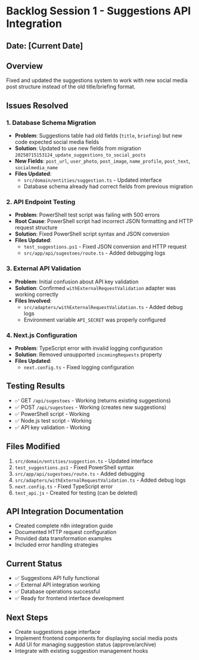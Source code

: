 # Backlog Session 1 - Suggestions API Integration

## Date: [Current Date]

## Overview
Fixed and updated the suggestions system to work with new social media post structure instead of the old title/briefing format.

## Issues Resolved

### 1. Database Schema Migration
- **Problem**: Suggestions table had old fields (`title`, `briefing`) but new code expected social media fields
- **Solution**: Updated to use new fields from migration `20250715153124_update_suggestions_to_social_posts`
- **New Fields**: `post_url`, `user_photo`, `post_image`, `name_profile`, `post_text`, `socialmedia_name`
- **Files Updated**: 
  - `src/domain/entities/suggestion.ts` - Updated interface
  - Database schema already had correct fields from previous migration

### 2. API Endpoint Testing
- **Problem**: PowerShell test script was failing with 500 errors
- **Root Cause**: PowerShell script had incorrect JSON formatting and HTTP request structure
- **Solution**: Fixed PowerShell script syntax and JSON conversion
- **Files Updated**: 
  - `test_suggestions.ps1` - Fixed JSON conversion and HTTP request
  - `src/app/api/sugestoes/route.ts` - Added debugging logs

### 3. External API Validation
- **Problem**: Initial confusion about API key validation
- **Solution**: Confirmed `withExternalRequestValidation` adapter was working correctly
- **Files Involved**: 
  - `src/adapters/withExternalRequestValidation.ts` - Added debug logs
  - Environment variable `API_SECRET` was properly configured

### 4. Next.js Configuration
- **Problem**: TypeScript error with invalid logging configuration
- **Solution**: Removed unsupported `incomingRequests` property
- **Files Updated**: 
  - `next.config.ts` - Fixed logging configuration

## Testing Results
- ✅ GET `/api/sugestoes` - Working (returns existing suggestions)
- ✅ POST `/api/sugestoes` - Working (creates new suggestions)
- ✅ PowerShell script - Working
- ✅ Node.js test script - Working
- ✅ API key validation - Working

## Files Modified
1. `src/domain/entities/suggestion.ts` - Updated interface
2. `test_suggestions.ps1` - Fixed PowerShell syntax
3. `src/app/api/sugestoes/route.ts` - Added debugging
4. `src/adapters/withExternalRequestValidation.ts` - Added debug logs
5. `next.config.ts` - Fixed TypeScript error
6. `test_api.js` - Created for testing (can be deleted)

## API Integration Documentation
- Created complete n8n integration guide
- Documented HTTP request configuration
- Provided data transformation examples
- Included error handling strategies

## Current Status
- ✅ Suggestions API fully functional
- ✅ External API integration working
- ✅ Database operations successful
- ✅ Ready for frontend interface development

## Next Steps
- Create suggestions page interface
- Implement frontend components for displaying social media posts
- Add UI for managing suggestion status (approve/archive)
- Integrate with existing suggestion management hooks